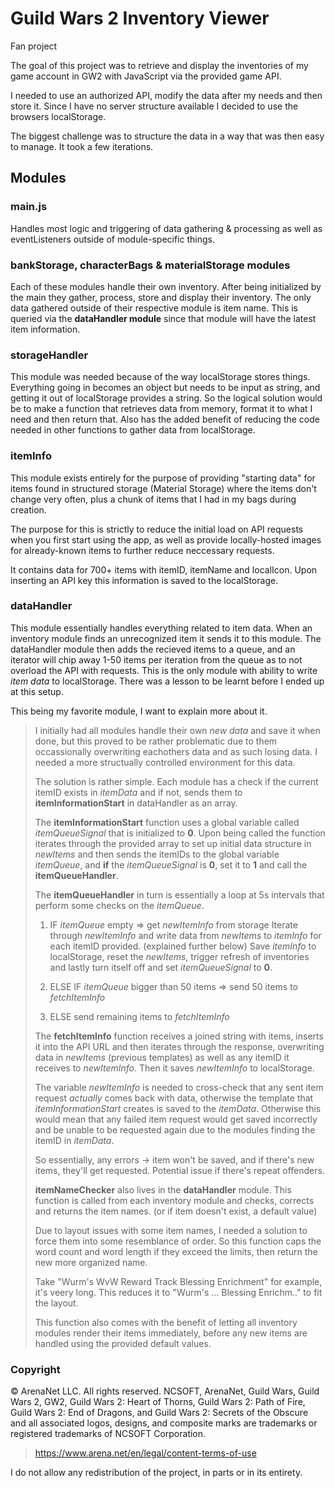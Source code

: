# Guild Wars 2 Inventory Viewer
Fan project 

The goal of this project was to retrieve and display the inventories of my game account in GW2 with JavaScript via the provided game API.

I needed to use an authorized API, modify the data after my needs and then store it. Since I have no server structure available I decided to use the browsers localStorage.

The biggest challenge was to structure the data in a way that was then easy to manage. It took a few iterations.


## Modules



### main.js
Handles most logic and triggering of data gathering & processing as well as eventListeners outside of module-specific things.



### bankStorage, characterBags & materialStorage modules
Each of these modules handle their own inventory. After being initialized by the main they gather, process, store and display their inventory.
The only data gathered outside of their respective module is item name. This is queried via the **dataHandler module** since that module will have the latest item information.



### storageHandler
This module was needed because of the way localStorage stores things. Everything going in becomes an object but needs to be input as string, and getting it out of localStorage provides a string. 
So the logical solution would be to make a function that retrieves data from memory, format it to what I need and then return that.
Also has the added benefit of reducing the code needed in other functions to gather data from localStorage.



### itemInfo
This module exists entirely for the purpose of providing "starting data" for items found in structured storage (Material Storage) where the items don't change very often, plus a chunk of items that I had in my bags during creation.

The purpose for this is strictly to reduce the initial load on API requests when you first start using the app, as well as provide locally-hosted images for already-known items to further reduce neccessary requests.

It contains data for 700+ items with itemID, itemName and localIcon.
Upon inserting an API key this information is saved to the localStorage.



### dataHandler
This module essentially handles everything related to item data. When an inventory module finds an unrecognized item it sends it to this module.
The dataHandler module then adds the recieved items to a queue, and an iterator will chip away 1-50 items per iteration from the queue as to not overload the API with requests. 
This is the only module with ability to write *item data* to localStorage.
There was a lesson to be learnt before I ended up at this setup.



This being my favorite module, I want to explain more about it.

>I initially had all modules handle their own *new data* and save it when done, but this proved to be rather problematic due to them occassionally overwriting eachothers data and as such losing data.
>I needed a more structually controlled environment for this data.
>
>The solution is rather simple. Each module has a check if the current itemID exists in *itemData* and if not, sends them to **itemInformationStart** in dataHandler as an array.
>
>The **itemInformationStart** function uses a global variable called *itemQueueSignal* that is initialized to **0**. Upon being called the function iterates through the provided array to set up initial data structure in *newItems* and then sends the itemIDs to the global variable *itemQueue*, and **if** the *itemQueueSignal* is **0**, set it to **1** and call the **itemQueueHandler**.
>
>The **itemQueueHandler** in turn is essentially a loop at 5s intervals that perform some checks on the *itemQueue*. 
>
>1. IF *itemQueue* empty => 
>    get *newItemInfo* from storage
>    Iterate through *newItemInfo* and write data from *newItems* to *itemInfo* for each itemID provided. (explained further below)
>    Save *itemInfo* to localStorage, reset the *newItems*, trigger refresh of inventories and lastly turn itself off and set *itemQueueSignal* to **0**.
>
>2. ELSE IF *itemQueue* bigger than 50 items =>
>    send 50 items to *fetchItemInfo*
>
>3. ELSE
>    send remaining items to *fetchItemInfo*
>
>The **fetchItemInfo** function receives a joined string with items, inserts it into the API URL and then iterates through the response, overwriting data in *newItems* (previous templates) as well as any itemID it receives to *newItemInfo*.
>Then it saves *newItemInfo* to localStorage.
>
>The variable *newItemInfo* is needed to cross-check that any sent item request *actually* comes back with data, otherwise the template that *itemInformationStart* creates is saved to the *itemData*. 
>Otherwise this would mean that any failed item request would get saved incorrectly and be unable to be requested again due to the modules finding the itemID in *itemData*.
>
>So essentially, any errors -> item won't be saved, and if there's new items, they'll get requested. 
>Potential issue if there's repeat offenders. 
>
>
>**itemNameChecker** also lives in the **dataHandler** module.
>This function is called from each inventory module and checks, corrects and returns the item names. (or if item doesn't exist, a default value)
>
>Due to layout issues with some item names, I needed a solution to force them into some resemblance of order. 
>So this function caps the word count and word length if they exceed the limits, then return the new more organized name.
>
>Take "Wurm's WvW Reward Track Blessing Enrichment" for example, it's veery long.
>This reduces it to "Wurm's ... Blessing Enrichm.." to fit the layout.
>
>This function also comes with the benefit of letting all inventory modules render their items immediately, before any new items are handled using the provided default values.




### Copyright

© ArenaNet LLC. All rights reserved. NCSOFT, ArenaNet, Guild Wars, Guild Wars 2, GW2, Guild Wars 2: Heart of Thorns, Guild Wars 2: Path of Fire, Guild Wars 2: End of Dragons, and Guild Wars 2: Secrets of the Obscure and all associated logos, designs, and composite marks are trademarks or registered trademarks of NCSOFT Corporation.


> https://www.arena.net/en/legal/content-terms-of-use


I do not allow any redistribution of the project, in parts or in its entirety.